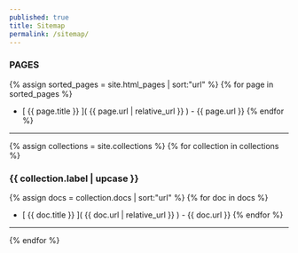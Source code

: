 ```yaml
---
published: true
title: Sitemap
permalink: /sitemap/
---
```

### PAGES
{% assign sorted_pages = site.html_pages | sort:"url" %}
{% for page in sorted_pages %}
- [ {{ page.title }} ]( {{ page.url | relative_url }} ) - {{ page.url }}
{% endfor %}
---
{% assign collections = site.collections %}
{% for collection in collections %}
### {{ collection.label | upcase }}
{% assign docs = collection.docs | sort:"url" %}
{% for doc in docs %}
- [ {{ doc.title }} ]( {{ doc.url | relative_url }} ) - {{ doc.url }}
{% endfor %}
---
{% endfor %}
